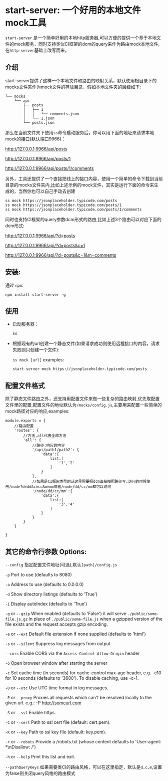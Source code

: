 
# start-server: 一个好用的本地文件mock工具

`start-server` 是一个简单好用的本地http服务器,可以方便的提供一个基于本地文件的mock服务，同时支持类似CI框架的dcm的query来作为路由mock本地文件,在`http-server`基础上改写而来。

## 介绍

start-server提供了这样一个本地文件和路由的映射关系，默认使用根目录下的mocks文件夹作为mock文件的存放目录，假如本地文件夹的层级如下:

    └── mocks
        └── api
            ├── posts
            │   ├── 1
            │   │   └── comments.json
            │   └── 1.json
            └── posts.json

那么在当前文件夹下使用```ss```命令启动服务后，你可以用下面的地址来请求本地mock的接口(默认端口9966)：

<http://127.0.0.1:9966/api/posts>

<http://127.0.0.1:9966/api/posts/1>

<http://127.0.0.1:9966/api/posts/1/comments>

另外，工具还提供了一个直接把线上的接口内容，使用一个简单的命令下载到当前目录的mocks文件夹内,比如上述示例的mock文件，其实是运行下面的命令来生成的，当然你也可以自己手动去创建

    ss mock https://jsonplaceholder.typicode.com/posts
    ss mock https://jsonplaceholder.typicode.com/posts/1
    ss mock https://jsonplaceholder.typicode.com/posts/1/comments

同时也支持CI框架的query参数dcm形式的路由,比如上述3个路由可以对应下面的dcm形式:


<http://127.0.0.1:9966/api/?d=posts>

<http://127.0.0.1:9966/api/?d=posts&c=1>

<http://127.0.0.1:9966/api/?d=posts&c=1&m=comments>

## 安装:

通过 `npm`:

    npm install start-server -g

## 使用

- 启动服务器：

    ```ss```

- 根据现有的url创建一个静态文件(如果请求成功则使用远程接口的内容，请求失败则只创建一个文件):

    ```ss mock [url]```
    examples:

    `start-server mock https://jsonplaceholder.typicode.com/posts`

## 配置文件格式

除了静态文件路由之外，还支持用配置文件来做一些复杂的路由映射,优先取配置文件里的配置,配置文件的地址默认为`/mocks/config.js`,主要用来配置一些简单的mock路径对应的响应,examples:

```
module.exports = {
    //路由配置
    'routes': {
        //方法,all代表全部方法
        'all': {
            //路径:响应的内容
            '/api/path1/path2': {
                'data':{
                    list:[
                        '1','2'
                    ]
                }
            },
            //如果是CI框架类型的话这里需要把dcm直接按照路径写,访问的时候使用/node?d=dd&c=cc&m=mm或者/node/dd/cc/mm都可以访问
            '/node/dd/cc/mm':{
                'data':{
                    list:[
                        '3','4'
                    ]
                }
            }
        }
    }

}
```

## 其它的命令行参数 Options:

`--config` 指定配置文件地址(可选),默认`[path]/config.js` 

`-p` Port to use (defaults to 8080)

`-a` Address to use (defaults to 0.0.0.0)

`-d` Show directory listings (defaults to 'True')

`-i` Display autoIndex (defaults to 'True')

`-g` or `--gzip` When enabled (defaults to 'False') it will serve `./public/some-file.js.gz` in place of `./public/some-file.js` when a gzipped version of the file exists and the request accepts gzip encoding.

`-e` or `--ext` Default file extension if none supplied (defaults to 'html')

`-s` or `--silent` Suppress log messages from output

`--cors` Enable CORS via the `Access-Control-Allow-Origin` header

`-o` Open browser window after starting the server

`-c` Set cache time (in seconds) for cache-control max-age header, e.g. -c10 for 10 seconds (defaults to '3600'). To disable caching, use -c-1.

`-U` or `--utc` Use UTC time format in log messages.

`-P` or `--proxy` Proxies all requests which can't be resolved locally to the given url. e.g.: -P http://someurl.com

`-S` or `--ssl` Enable https.

`-C` or `--cert` Path to ssl cert file (default: cert.pem).

`-K` or `--key` Path to ssl key file (default: key.pem).

`-r` or `--robots` Provide a /robots.txt (whose content defaults to 'User-agent: *\nDisallow: /')

`-h` or `--help` Print this list and exit.

`--pathQueryKeys` 如果需要类CI的路由风格，可以在这里指定，默认是`d,c,m`,设置为false则关闭query风格的路由模式  
